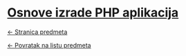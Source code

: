 # [Osnove izrade PHP aplikacija](https://www.github.com/studosi-fer/PHP)
[<- Stranica predmeta](https://www.fer.unizg.hr/predmet/oipa)

[<- Povratak na listu predmeta](https://www.github.com/studosi/FER)